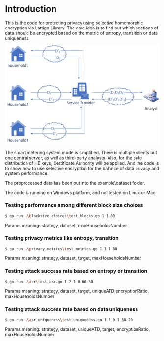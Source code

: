 # Introduction

This is the code for protecting privacy using selective homomorphic encryption via Lattigo Library.
The core idea is to find out which sections of data should be encrypted based on the metric of entropy, transition or data uniqueness.

<p align="center">
	<img src="system_model.png" />
</p>

The smart metering system mode is simplified. There is multiple clients but one central server, as well as third-party analysts. Also, for the safe distribution of HE keys, Certificate Authority will be applied. And the code is to show how to use selective encryption for the balance of data privacy and system performance.

The preprocessed data has been put into the example\dataset folder.

The code is running on Windows platform, and not tested on Linux or Mac.

### Testing performance among different block size choices
```bash
$ go run .\blocksize_choices\test_blocks.go 1 1 80
```
Params meaning: strategy, dataset, maxHouseholdsNumber

### Testing privacy metrics like entropy, transition
```bash
$ go run .\privacy_metrics\test_metrics.go 1 1 1 80
```
Params meaning: strategy, dataset, target, maxHouseholdsNumber

### Testing attack success rate based on entropy or transition
```bash
$ go run .\asr\test_asr.go 1 2 1 0 60 80
```
Params meaning: strategy, dataset, target, uniqueATD encryptionRatio, maxHouseholdsNumber

### Testing attack success rate based on data uniqueness
```bash
$ go run .\asr_uniqueness\test_uniqueness.go 1 2 0 1 60 20
```
Params meaning: strategy, dataset, uniqueATD, target, encryptionRatio, maxHouseholdsNumber
